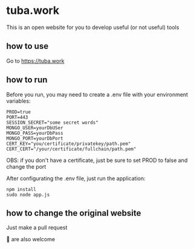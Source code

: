 # tuba.work
This is an open website for you to develop useful (or not useful) tools

## how to use
Go to https://tuba.work

## how to run

Before you run, you may need to create a .env file with your environment variables:

```
PROD=true
PORT=443
SESSION_SECRET="some secret words"
MONGO_USER=yourDbUSer
MONGO_PASS=yourDbPass
MONGO_PORT=yourDbPort
CERT_KEY="you/certificate/privatekey/path.pem"
CERT_CERT="/your/certificate/fullchain/path.pem"
```

OBS: if you don't have a certificate, just be sure to set PROD to false and change the port

After configurating the .env file, just run the application:

```
npm install
sudo node app.js
```

## how to change the original website

Just make a pull request

:beer: are also welcome
